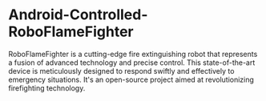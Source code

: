 # Android-Controlled-RoboFlameFighter
RoboFlameFighter is a cutting-edge fire extinguishing robot that represents a fusion of advanced technology and precise control. This state-of-the-art device is meticulously designed to respond swiftly and effectively to emergency situations. It's an open-source project aimed at revolutionizing firefighting technology. 
